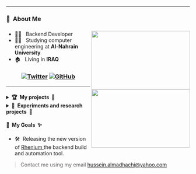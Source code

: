 <hr>

<h3> 📛 &nbsp;About Me </h3>

<h3>
<img height="160em" align="right" width="270" src="https://github-readme-stats.vercel.app/api/top-langs/?username=Hussein-L-AlMadhachi&theme=dark&layout=compact"/>
<img height="160em" align="right" width="270" src="https://awesome-github-stats.azurewebsites.net/user-stats/Hussein-L-AlMadhachi?cardType=level&theme=dark" /> 
</h3>


- 🧑‍💻 &nbsp; Backend Developer
- 👨‍🎓 &nbsp; Studying computer engineering at **Al-Nahrain University**
- 🏠 &nbsp; Living in **IRAQ**


<h3 align="center">
  
[![Twitter](https://img.shields.io/twitter/follow/XTechnoPro?style=social)](https://twitter.com/XTechnoPro)
[![GitHub](https://img.shields.io/github/followers/Hussein-L-AlMadhachi?label=follow&style=social)](https://github.com/Hussein-L-AlMadhachi)

</h3>

<hr>


<h4>
<details>

  <summary> 🏆 &nbsp;My projects &nbsp;🏅  </summary>
  <br>
  
  <ul> 
    <li> 🛠️ &nbsp; <a href="https://github.com/Hussein-L-AlMadhachi/Rhenium"> Rhenium </a> (unstable): A universal build and automation system for your backend. </li>
    <li> 🔓 &nbsp; <a href="https://addons.mozilla.org/en-US/firefox/addon/yotutube-ads-skipper/"> Youtube Ads Skipper </a> : A browser extension I made to auto-skip annoying unskipable Youtube Ads. </li>
    <li> 🔓 &nbsp; <a href="https://github.com/Hussein-L-AlMadhachi/clanga-compose/"> Clanga </a> : Generate responsive and reusable CSS using clean JavaScript. No more raw CSS or utility class clutter. </li>
    <li> 🔓 &nbsp; <a href="https://github.com/Hussein-L-AlMadhachi/SweetMeter/"> SweetMeter </a> : SweetMeter is a lightweight, self-hostable CGM (Continuous Glucose Monitoring) API server compatible with the Nightscout API. It’s built in Python for speed, simplicity, and extremely low resource usage — even small $5/month VPS instances can run it effortlessly. </li>
  <ul>
</details>



<details>

  <summary> 🔬&nbsp; Experiments and research projects &nbsp;🔭 </summary>
  <br>
  <ul> 
    <li> 🔧&nbsp; <a href="https://github.com/Hussein-L-AlMadhachi/hb-tree"> hb-tree </a> : Trying to implement my own data structures for key value pairs. </li>
    <li> 🔨&nbsp; <a href="https://github.com/Hussein-L-AlMadhachi/ht-tree"> ht-tree </a> : Second generation of `ht-tree` but its more like hash tables linked together rather than trees. </li>
  <ul>
 
</details>
</h4>


<h4> 🎯 &nbsp;My Goals &nbsp;✨ </h4>

- 🛠️&nbsp; Releasing the new version of <a href="https://github.com/Hussein-L-AlMadhachi/Rhenium"> Rhenium </a> the backend build and automation tool.

> Contact me using my email [hussein.almadhachi@yahoo.com](mailto:hussein.almadhachi@yahoo.com)

